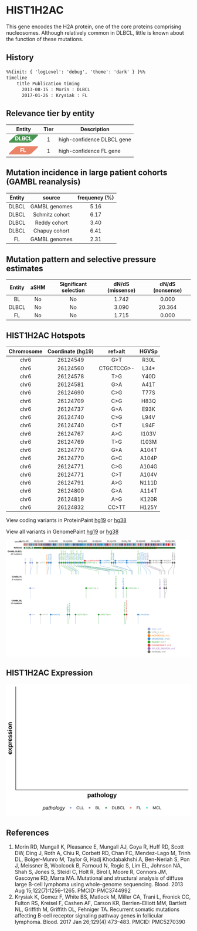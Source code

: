 # HIST1H2AC
This gene encodes the H2A protein, one of the core proteins comprising nucleosomes. Although relatively common in DLBCL, little is known about the function of these mutations. 

## History
```mermaid
%%{init: { 'logLevel': 'debug', 'theme': 'dark' } }%%
timeline
    title Publication timing
      2013-08-15 : Morin : DLBCL
      2017-01-26 : Krysiak : FL
```

## Relevance tier by entity

|Entity|Tier|Description               |
|:------:|:----:|--------------------------|
|![DLBCL](images/icons/DLBCL_tier1.png) |1   |high-confidence DLBCL gene|
|![FL](images/icons/FL_tier1.png)    |1   |high-confidence FL gene   |

## Mutation incidence in large patient cohorts (GAMBL reanalysis)

|Entity|source        |frequency (%)|
|:------:|:--------------:|:-------------:|
|DLBCL |GAMBL genomes |5.16         |
|DLBCL |Schmitz cohort|6.17         |
|DLBCL |Reddy cohort  |3.40         |
|DLBCL |Chapuy cohort |6.41         |
|FL    |GAMBL genomes |2.31         |

## Mutation pattern and selective pressure estimates

|Entity|aSHM|Significant selection|dN/dS (missense)|dN/dS (nonsense)|
|:------:|:----:|:---------------------:|:----------------:|:----------------:|
|BL    |No  |No                   |1.742           | 0.000          |
|DLBCL |No  |No                   |3.090           |20.364          |
|FL    |No  |No                   |1.715           | 0.000          |




## HIST1H2AC Hotspots

| Chromosome |Coordinate (hg19) | ref>alt | HGVSp | 
 | :---:| :---: | :--: | :---: |
| chr6 | 26124549 | G>T | R30L |
| chr6 | 26124560 | CTGCTCCG>- | L34* |
| chr6 | 26124578 | T>G | Y40D |
| chr6 | 26124581 | G>A | A41T |
| chr6 | 26124690 | C>G | T77S |
| chr6 | 26124709 | C>G | H83Q |
| chr6 | 26124737 | G>A | E93K |
| chr6 | 26124740 | C>G | L94V |
| chr6 | 26124740 | C>T | L94F |
| chr6 | 26124767 | A>G | I103V |
| chr6 | 26124769 | T>G | I103M |
| chr6 | 26124770 | G>A | A104T |
| chr6 | 26124770 | G>C | A104P |
| chr6 | 26124771 | C>G | A104G |
| chr6 | 26124771 | C>T | A104V |
| chr6 | 26124791 | A>G | N111D |
| chr6 | 26124800 | G>A | A114T |
| chr6 | 26124819 | A>G | K120R |
| chr6 | 26124832 | CC>TT | H125Y |

View coding variants in ProteinPaint [hg19](https://morinlab.github.io/LLMPP/GAMBL/HIST1H2AC_protein.html)  or [hg38](https://morinlab.github.io/LLMPP/GAMBL/HIST1H2AC_protein_hg38.html)

View all variants in GenomePaint [hg19](https://morinlab.github.io/LLMPP/GAMBL/HIST1H2AC.html)  or [hg38](https://morinlab.github.io/LLMPP/GAMBL/HIST1H2AC_hg38.html)

![](images/proteinpaint/HIST1H2AC.svg)

## HIST1H2AC Expression
![](images/gene_expression/HIST1H2AC_by_pathology.svg)
<!-- ORIGIN: morinMutationalStructuralAnalysis2013 -->
<!-- FL: krysiakRecurrentSomaticMutations2017b -->
<!-- DLBCL: morinMutationalStructuralAnalysis2013 -->

## References
1.  Morin RD, Mungall K, Pleasance E, Mungall AJ, Goya R, Huff RD, Scott DW, Ding J, Roth A, Chiu R, Corbett RD, Chan FC, Mendez-Lago M, Trinh DL, Bolger-Munro M, Taylor G, Hadj Khodabakhshi A, Ben-Neriah S, Pon J, Meissner B, Woolcock B, Farnoud N, Rogic S, Lim EL, Johnson NA, Shah S, Jones S, Steidl C, Holt R, Birol I, Moore R, Connors JM, Gascoyne RD, Marra MA. Mutational and structural analysis of diffuse large B-cell lymphoma using whole-genome sequencing. Blood. 2013 Aug 15;122(7):1256–1265. PMCID: PMC3744992
2.  Krysiak K, Gomez F, White BS, Matlock M, Miller CA, Trani L, Fronick CC, Fulton RS, Kreisel F, Cashen AF, Carson KR, Berrien-Elliott MM, Bartlett NL, Griffith M, Griffith OL, Fehniger TA. Recurrent somatic mutations affecting B-cell receptor signaling pathway genes in follicular lymphoma. Blood. 2017 Jan 26;129(4):473–483. PMCID: PMC5270390
